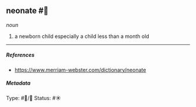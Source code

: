 
## neonate  #🧠 

_noun_

1. a newborn child 
especially a child less than a month old

___

##### References 

- https://www.merriam-webster.com/dictionary/neonate

##### Metadata

Type: #🔵/💬 
Status: #☀️ 